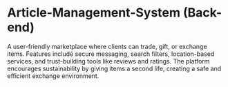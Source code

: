 # Article-Management-System (Back-end)
A user-friendly marketplace where clients can trade, gift, or exchange items. Features include secure messaging, search filters, location-based services, and trust-building tools like reviews and ratings. The platform encourages sustainability by giving items a second life, creating a safe and efficient exchange environment.
